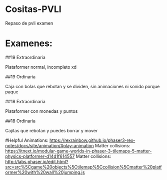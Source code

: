 # Cositas-PVLI
Repaso de pvli examen

# Examenes:

##19 Extraordinaria

Plataformer normal, incompleto xd

##19 Ordinaria

Caja con bolas que rebotan y se dividen, sin animaciones ni sonido porque paque

##18 Extraordinaria

Plataformer con monedas y puntos

##18 Ordinaria

Cajitas que rebotan y puedes borrar y mover


#Helpful
Animations: https://rexrainbow.github.io/phaser3-rex-notes/docs/site/animation/#play-animation
Matter collisions: https://itnext.io/modular-game-worlds-in-phaser-3-tilemaps-5-matter-physics-platformer-d14d1f614557
Matter collisions: http://labs.phaser.io/edit.html?src=src%5Cgame%20objects%5Ctilemap%5Ccollision%5Cmatter%20platformer%20with%20wall%20jumping.js
